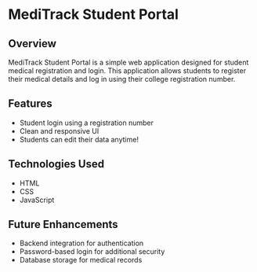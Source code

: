 
<h1>MediTrack Student Portal</h1>
    
<h2>Overview</h2>
    <p>MediTrack Student Portal is a simple web application designed for student medical registration and login. This application allows students to register their medical details and log in using their college registration number.</p>
    
  <h2>Features</h2>
  <ul>
        <li>Student login using a registration number</li>
        <li>Clean and responsive UI</li>
        <li>Students can edit their data anytime!</li>
    </ul>
    
  <h2>Technologies Used</h2>
  <ul>
        <li>HTML</li>
        <li>CSS</li>
    <li>JavaScript</li>
    </ul>

    
   <h2>Future Enhancements</h2>
    <ul>
        <li>Backend integration for authentication</li>
        <li>Password-based login for additional security</li>
        <li>Database storage for medical records</li>
    </ul>
  
</body>
</html>
